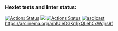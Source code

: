 ### Hexlet tests and linter status:
[![Actions Status](https://github.com/Shublon/frontend-project-lvl1/workflows/hexlet-check/badge.svg)](https://github.com/Shublon/frontend-project-lvl1/actions)
<a href="https://codeclimate.com/github/codeclimate/codeclimate/maintainability"><img src="https://api.codeclimate.com/v1/badges/a99a88d28ad37a79dbf6/maintainability" /></a>
[![Actions Status](https://github.com/Shublon/frontend-project-lvl1/workflows/run_eslint/badge.svg)](https://github.com/Shublon/frontend-project-lvl1/actions)
[![asciicast](https://asciinema.org/a/gwqMiovai9YC70SXayYjoHlLE.svg)](https://asciinema.org/a/gwqMiovai9YC70SXayYjoHlLE)
https://asciinema.org/a/hIUIeDGXn1jxQLehOxWdjrs9f

